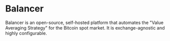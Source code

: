 # Balancer

Balancer is an open-source, self-hosted platform that automates the "Value Averaging Strategy" for the Bitcoin spot market. It is exchange-agnostic and highly configurable.
